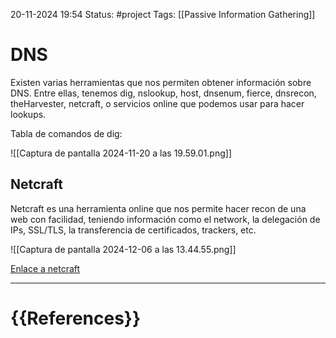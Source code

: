 20-11-2024 19:54
Status: #project
Tags: [[Passive Information Gathering]]

# DNS

Existen varias herramientas que nos permiten obtener información sobre DNS. Entre ellas, tenemos dig, nslookup, host, dnsenum, fierce, dnsrecon, theHarvester, netcraft, o servicios online que podemos usar para hacer lookups.

Tabla de comandos de dig:

![[Captura de pantalla 2024-11-20 a las 19.59.01.png]]

## Netcraft

Netcraft es una herramienta online que nos permite hacer recon de una web con facilidad, teniendo información como el network, la delegación de IPs, SSL/TLS, la transferencia de certificados, trackers, etc.

![[Captura de pantalla 2024-12-06 a las 13.44.55.png]]

[Enlace a netcraft](https://sitereport.netcraft.com/)

---
# {{References}}